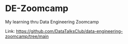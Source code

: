 # DE-Zoomcamp
My learning thru Data Engineering Zoomcamp

Link: https://github.com/DataTalksClub/data-engineering-zoomcamp/tree/main
